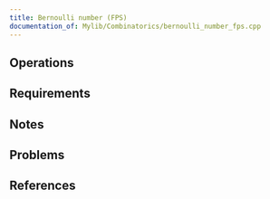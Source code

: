 ```yaml
---
title: Bernoulli number (FPS)
documentation_of: Mylib/Combinatorics/bernoulli_number_fps.cpp
---
```


## Operations

## Requirements

## Notes

## Problems

## References

